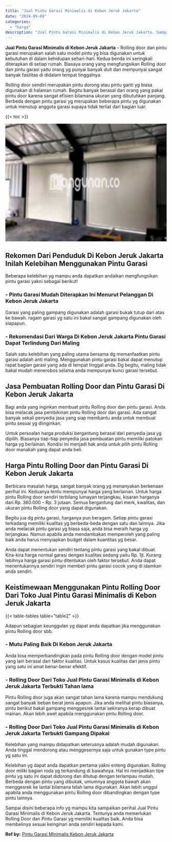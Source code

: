 ```yaml
---
title: "Jual Pintu Garasi Minimalis di Kebon Jeruk Jakarta"
date: "2024-09-09"
categories: 
  - "harga"
description: "Jual Pintu Garasi Minimalis di Kebon Jeruk Jakarta. Sampai disini beberapa info yg mampu kita sampaikan perihal Jual Pintu Garasi Minimalis di Kebon Jeruk Ja..."
---
```


**Jual Pintu Garasi Minimalis di Kebon Jeruk Jakarta** – Rolling door dan pintu garasi merupakan salah satu model pintu yg bisa digunakan untuk kebutuhan di dalam kehidupan sehari-hari. Kedua benda ini seringkali diterapkan di setiap rumah. Biasaya orang yang mengfungsikan Rolling door dan pintu garasi yaitu orang yg punyai banyak duit dan mempunyai sangat banyak fasilitas di didalam tempat tinggalnya.

Rolling door sendiri merupakan pintu dorong atau pintu ganti yg biasa digunakan di halaman rumah. Begitu banyak berasal dari orang yang pakai pintu door karena sangat efisien bilamana ukuran yang dibutuhkan panjang. Berbeda dengan pintu garasi yg merupakan beberapa pintu yg digunakan untuk menutup anggota garasi supaya tidak terliat dari bagian luar.

{{< toc >}}

![Jual Pintu Garasi Minimalis di Kebon Jeruk Jakarta](/images/pintu-garasi-58.png)

## Rekomen Dari Penduduk Di Kebon Jeruk Jakarta Inilah Kelebihan Menggunakan Pintu Garasi

Beberapa kelebihan yg mampu anda dapatkan andaikan mengfungsikan pintu garasi yakni sebagai berikut!

### \- Pintu Garasi Mudah Diterapkan Ini Menurut Pelanggan Di Kebon Jeruk Jakarta

Garasi yang paling gampang digunakan adalah garasi bukak tutup dari atas ke bawah. ragam garasi yg satu ini bakal sangat gampang digunakan oleh siapapun.

### \- Rekomendasi Dari Warga Di Kebon Jeruk Jakarta Pintu Garasi Dapat Terlindung Dari Maling

Salah satu kelebihan yang paling utama bersama dg memanfaatkan pintu garasi adalah anti maling. Menggunakan pintu garasi bakal dapat menutup rapat bagian garasi yang ada di tempat tinggal anda. Dg begitu, maling tidak bakal mudah menerobos selama anda mempunyai kunci garasi tersebut.

## Jasa Pembuatan Rolling Door dan Pintu Garasi Di Kebon Jeruk Jakarta

Bagi anda yang inginkan membuat pintu Rolling door dan pintu garasi. Anda bisa melacak jasa pembikinan pintu Rolling door dan garasi. Ada sangat banyak sekali penyedia jasa yang siap membantu anda untuk membuat pintu sesuai yg diinginkan.

Untuk persoalan harga produksi bergantung berasal dari penyedia jasa yg dipilih. Biasanya tiap-tiap penyedia jasa pembuatan pintu memiliki patokan harga yg berlainan. Kondisi ini menjadi hak anda untuk pilih pintu Rolling door manakah yang dapat anda beli.

## Harga Pintu Rolling Door dan Pintu Garasi Di Kebon Jeruk Jakarta

Berbicara masalah harga, sangat banyak orang yg menanyakan berkenaan perihal ini. Keduanya tentu mempunyai harga yang berlainan. Untuk harga pintu Rolling door sendiri terbilang lumayan terjangkau, kisaran harganya dari Rp. 360.000 – Rp. 3 jutaan. Semua bergantung dari merk, kwalitas, dan ukuran pintu Rolling door yang dapat digunakan.

Begitu jua dg pintu garasi, harganya pun beragam. Setiap pintu garasi terkadang memiliki kualitas yg berbeda-beda dengan satu dan lainnya. Jika anda melacak pintu garasi yg biasa saja, anda bisa meraih harga yg terjangkau. Namun apabila anda mendambakan memperoleh yang paling baik anda harus menyiapkan budget dalam kuantitas yg besar.

Anda dapat menentukan sendiri tentang pintu garasi yang bakal dibuat. Kira-kira harga normal garasi dengan kualitas sedang yaitu Rp. 1jt. Kurang lebihnya harga garasi pintu ditentukan oleh faktor tersebut. Anda dapat menentukannya sendiri ingin membeli pintu garasi cocok yang di idamkan anda sendiri.

## Keistimewaan Menggunakan Pintu Rolling Door Dari Toko Jual Pintu Garasi Minimalis di Kebon Jeruk Jakarta

{{< table-tables table="table2" >}}

Adapun sebagian keunggulan yg dapat anda dapatkan jika menggunakan pintu Rolling door sbb.

### \- Mutu Paling Baik Di Kebon Jeruk Jakarta

Anda bisa memperbandingkan pada pintu Rolling door dengan model pintu yang lain berasal dari faktor kualitas. Untuk kasus kualitas dari jenis pintu yang satu ini amat benar-benar efektif.

### \- Rolling Door Dari Toko Jual Pintu Garasi Minimalis di Kebon Jeruk Jakarta Terbukti Tahan lama

Pintu Rolling door juga akan sangat tahan lama karena mampu mendukung sangat banyak beban berat jenis apapun. Jika anda melihat pintu biasanya, pintu berikut bakal gampang menggesrek lantai sekiranya kerap dibuat mainan. Akan lebih awet apabila menggunakan pintu Rolling door.

### \- Rolling Door Dari Toko Jual Pintu Garasi Minimalis di Kebon Jeruk Jakarta Terbukti Gampang Dipakai

Kelebihan yang mampu didapatkan seterusnya adalah mudah digunakan. Anda tinggal mendorong atau menggesernya saja untuk gunakan type pintu yg satu ini.

Kelebihan yg dapat anda dapatkan pertama yakni enteng digunakan. Rolling door miliki bagian roda yg terkandung di bawahnya. Hal ini menjadikan tipe pintu yg satu ini dapat didorong dan ditutup dengan terlampau mudah. Berbeda dengan pintu yang dibukak, umumnya anggota bawah akan menggesrek ke lantai bilamana telah lama digunakan. Akan lebih unggul apabila anda menggunakan pintu Rolling door dibandingkan dengan type pintu lainnya.

Sampai disini beberapa info yg mampu kita sampaikan perihal Jual Pintu Garasi Minimalis di Kebon Jeruk Jakarta. Tentunya anda memerlukan Rolling Door dan Pintu Garasi yg memiliki kualitas baik. Anda bisa membelinya sesuai keinginan anda sendiri kepada kami.

**Ref by:** [Pintu Garasi Minimalis Kebon Jeruk Jakarta](https://id.wikipedia.org/wiki/Pintu)
